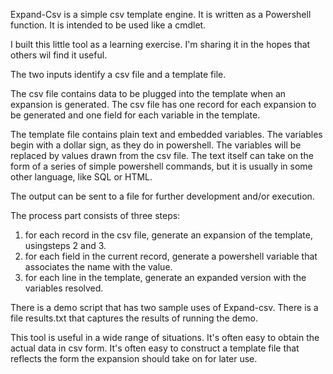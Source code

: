 Expand-Csv is a simple csv template engine. It is written as a Powershell function. It is intended to be used like a cmdlet.

I built this little tool as a learning exercise.  I'm sharing it in the hopes that others wil find it  useful.

The two inputs identify a csv file and a template file.

The csv file contains data to be plugged into the template when an expansion is generated.  The csv file has one record for each expansion to be generated and one field for each variable in the template.

The template file contains plain text and embedded variables.  The variables begin with a dollar sign, as they do in powershell.  The variables will be replaced by values drawn from the csv file.  The text itself can take on the form of a series of simple powershell commands, but it is usually in some other language, like SQL or HTML.

The output can be sent to a file for further development and/or execution.  

The process part consists of three steps:

1.  for each record in the csv file,  generate an expansion of the template, usingsteps 2 and 3.
2.  for each field in the current record, generate a powershell variable that associates the name with the value.
3.  for each line in the template, generate an expanded version with the variables resolved.

There is a demo script that has two sample uses of Expand-csv.  There is a file results.txt that captures the results of running the demo.

This tool is useful in a wide range of situations.  It's often easy to obtain the actual data in csv form. It's often easy to construct a template file that reflects the form the expansion should take on for later use.  


